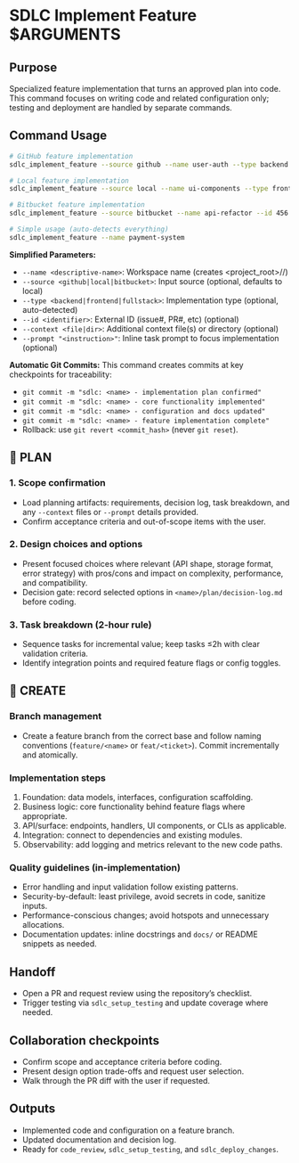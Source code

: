 # SDLC Implement Feature $ARGUMENTS

## Purpose
Specialized feature implementation that turns an approved plan into code. This command focuses on
writing code and related configuration only; testing and deployment are handled by separate
commands.

## Command Usage
```bash
# GitHub feature implementation
sdlc_implement_feature --source github --name user-auth --type backend --id 123

# Local feature implementation
sdlc_implement_feature --source local --name ui-components --type frontend

# Bitbucket feature implementation
sdlc_implement_feature --source bitbucket --name api-refactor --id 456

# Simple usage (auto-detects everything)
sdlc_implement_feature --name payment-system
```

**Simplified Parameters:**
- `--name <descriptive-name>`: Workspace name (creates <project_root>/<name>/)
- `--source <github|local|bitbucket>`: Input source (optional, defaults to local)
- `--type <backend|frontend|fullstack>`: Implementation type (optional, auto-detected)
- `--id <identifier>`: External ID (issue#, PR#, etc) (optional)
- `--context <file|dir>`: Additional context file(s) or directory (optional)
- `--prompt "<instruction>"`: Inline task prompt to focus implementation (optional)

**Automatic Git Commits:**
This command creates commits at key checkpoints for traceability:
- `git commit -m "sdlc: <name> - implementation plan confirmed"`
- `git commit -m "sdlc: <name> - core functionality implemented"`
- `git commit -m "sdlc: <name> - configuration and docs updated"`
- `git commit -m "sdlc: <name> - feature implementation complete"`
- Rollback: use `git revert <commit_hash>` (never `git reset`).

## 🔹 PLAN
### 1. Scope confirmation
- Load planning artifacts: requirements, decision log, task breakdown, and any `--context` files
  or `--prompt` details provided.
- Confirm acceptance criteria and out-of-scope items with the user.

### 2. Design choices and options
- Present focused choices where relevant (API shape, storage format, error strategy) with
  pros/cons and impact on complexity, performance, and compatibility.
- Decision gate: record selected options in `<name>/plan/decision-log.md` before coding.

### 3. Task breakdown (2-hour rule)
- Sequence tasks for incremental value; keep tasks ≤2h with clear validation criteria.
- Identify integration points and required feature flags or config toggles.

## 🔹 CREATE
### Branch management
- Create a feature branch from the correct base and follow naming conventions
  (`feature/<name>` or `feat/<ticket>`). Commit incrementally and atomically.

### Implementation steps
1. Foundation: data models, interfaces, configuration scaffolding.
2. Business logic: core functionality behind feature flags where appropriate.
3. API/surface: endpoints, handlers, UI components, or CLIs as applicable.
4. Integration: connect to dependencies and existing modules.
5. Observability: add logging and metrics relevant to the new code paths.

### Quality guidelines (in-implementation)
- Error handling and input validation follow existing patterns.
- Security-by-default: least privilege, avoid secrets in code, sanitize inputs.
- Performance-conscious changes; avoid hotspots and unnecessary allocations.
- Documentation updates: inline docstrings and `docs/` or README snippets as needed.

## Handoff
- Open a PR and request review using the repository’s checklist.
- Trigger testing via `sdlc_setup_testing` and update coverage where needed.

## Collaboration checkpoints
- Confirm scope and acceptance criteria before coding.
- Present design option trade-offs and request user selection.
- Walk through the PR diff with the user if requested.

## Outputs
- Implemented code and configuration on a feature branch.
- Updated documentation and decision log.
- Ready for `code_review`, `sdlc_setup_testing`, and `sdlc_deploy_changes`.
